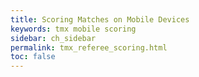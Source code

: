 ```yaml
---
title: Scoring Matches on Mobile Devices
keywords: tmx mobile scoring
sidebar: ch_sidebar
permalink: tmx_referee_scoring.html
toc: false
---
```

